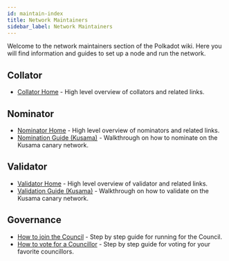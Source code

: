 ```yaml
---
id: maintain-index
title: Network Maintainers
sidebar_label: Network Maintainers
---
```


Welcome to the network maintainers section of the Polkadot wiki. Here you will find information and
guides to set up a node and run the network.

## Collator

- [Collator Home](maintain-collator) - High level overview of collators and related links.

## Nominator

- [Nominator Home](maintain-nominator) - High level overview of nominators and related links.
- [Nomination Guide (Kusama)](maintain-guides-how-to-nominate-kusama) - Walkthrough on how to
  nominate on the Kusama canary network.

## Validator

- [Validator Home](maintain-validator) - High level overview of validator and related links.
- [Validation Guide (Kusama)](maintain-guides-how-to-validate-kusama) - Walkthrough on how to
  validate on the Kusama canary network.

## Governance

- [How to join the Council][join the council] - Step by step guide for running for the Council.
- [How to vote for a Councillor][vote for councillors] - Step by step guide for voting for your
  favorite councillors.

[join the council]: maintain-guides-how-to-join-council
[vote for councillors]: maintain-guides-how-to-vote-councillor
